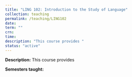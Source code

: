 ```yaml
---
title: "LING 102: Introduction to the Study of Language"
collection: teaching
permalink: /teaching/LING102
date: 
term: ""
crn: 
time: 
description: "This course provides "
status: "active"
---
```


**Description:** This course provides 

**Semesters taught:** 